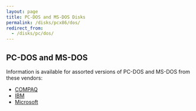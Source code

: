 ```yaml
---
layout: page
title: PC-DOS and MS-DOS Disks
permalink: /disks/pcx86/dos/
redirect_from:
  - /disks/pc/dos/
---
```


PC-DOS and MS-DOS
---

Information is available for assorted versions of PC-DOS and MS-DOS from these vendors:

* [COMPAQ](compaq/)
* [IBM](ibm/)
* [Microsoft](microsoft/)
